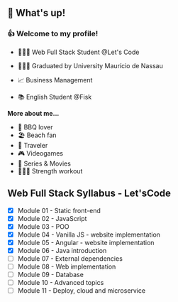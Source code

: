 ## :wave: What's up!

### :+1: Welcome to my profile!

- 👨🏾‍💻 Web Full Stack Student @Let's Code

- 👨🏾‍🎓 Graduated by University Maurício de Nassau

- 📈 Business Management

- 📚 English Student @Fisk

**More about me...**
- 🍖 BBQ lover
- 🏖️ Beach fan
- 🚗 Traveler
- 🎮 Videogames
- 🎥 Series & Movies
-  🏋🏾‍♂️ Strength workout

## Web Full Stack Syllabus - Let'sCode
- [X] Module 01 - Static front-end
- [X] Module 02 - JavaScript
- [X] Module 03 - POO
- [X] Module 04 - Vanilla JS - website implementation
- [X] Module 05 - Angular - website implementation
- [x] Module 06 - Java introduction
- [ ] Module 07 - External dependencies
- [ ] Module 08 - Web implementation
- [ ] Module 09 - Database
- [ ] Module 10 - Advanced topics
- [ ] Module 11 - Deploy, cloud and microservice
